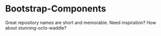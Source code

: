# Bootstrap-Components
Great repository names are short and memorable. Need inspiration? How about stunning-octo-waddle?
